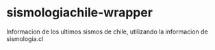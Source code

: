 # sismologiachile-wrapper
Informacion de los ultimos sismos de chile, utilizando la informacion de sismologia.cl
